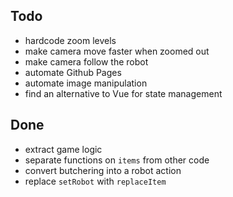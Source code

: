 ## Todo
- hardcode zoom levels
- make camera move faster when zoomed out
- make camera follow the robot
- automate Github Pages
- automate image manipulation
- find an alternative to Vue for state management

## Done
- extract game logic
- separate functions on `items` from other code
- convert butchering into a robot action
- replace `setRobot` with `replaceItem`
